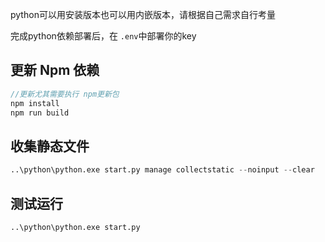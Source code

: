 python可以用安装版本也可以用内嵌版本，请根据自己需求自行考量

完成python依赖部署后，在 `.env`中部署你的key

## 更新 Npm 依赖

```JavaScript
//更新尤其需要执行 npm更新包
npm install
npm run build
```

## 收集静态文件

```python
..\python\python.exe start.py manage collectstatic --noinput --clear
```

## 测试运行

```python
..\python\python.exe start.py
```
